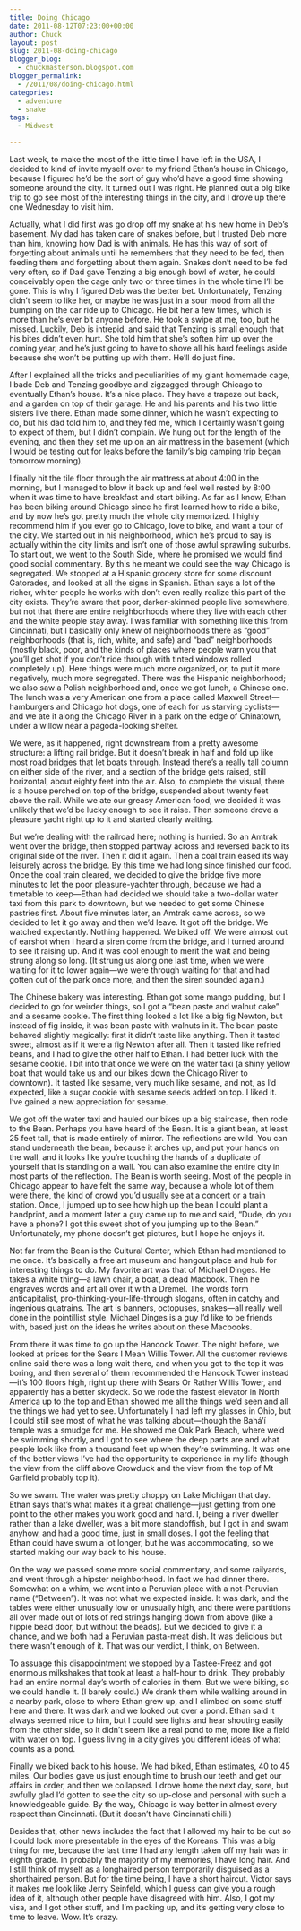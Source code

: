```yaml
---
title: Doing Chicago
date: 2011-08-12T07:23:00+00:00
author: Chuck
layout: post
slug: 2011-08-doing-chicago
blogger_blog:
  - chuckmasterson.blogspot.com
blogger_permalink:
  - /2011/08/doing-chicago.html
categories:
  - adventure
  - snake
tags:
  - Midwest

---
```

Last week, to make the most of the little time I have left in the USA, I
decided to kind of invite myself over to my friend Ethan’s house in
Chicago, because I figured he’d be the sort of guy who’d have a
good time showing someone around the city. It turned out I was right. He
planned out a big bike trip to go see most of the interesting things in the
city, and I drove up there one Wednesday to visit him. 

Actually, what I did first was go drop off my snake at his new home in
Deb’s basement. My dad has taken care of snakes before, but I trusted Deb
more than him, knowing how Dad is with animals. He has this way of sort of
forgetting about animals until he remembers that they need to be fed, then
feeding them and forgetting about them again. Snakes don’t need to be fed
very often, so if Dad gave Tenzing a big enough bowl of water, he could
conceivably open the cage only two or three times in the whole time I’ll
be gone. This is why I figured Deb was the better bet. Unfortunately, Tenzing
didn’t seem to like her, or maybe he was just in a sour mood from all the
bumping on the car ride up to Chicago. He bit her a few times, which is more
than he’s ever bit anyone before. He took a swipe at me, too, but he
missed. Luckily, Deb is intrepid, and said that Tenzing is small enough that
his bites didn’t even hurt. She told him that she’s soften him up
over the coming year, and he’s just going to have to shove all his hard
feelings aside because she won’t be putting up with them. He’ll do
just fine.

After I explained all the tricks and peculiarities of my giant homemade cage, I
bade Deb and Tenzing goodbye and zigzagged through Chicago to eventually
Ethan’s house. It’s a nice place. They have a trapeze out back, and
a garden on top of their garage. He and his parents and his two little sisters
live there. Ethan made some dinner, which he wasn’t expecting to do, but
his dad told him to, and they fed me, which I certainly wasn’t going to
expect of them, but I didn’t complain. We hung out for the length of the
evening, and then they set me up on an air mattress in the basement (which I
would be testing out for leaks before the family’s big camping trip began
tomorrow morning).

I finally hit the tile floor through the air mattress at about 4:00 in the
morning, but I managed to blow it back up and feel well rested by 8:00 when it
was time to have breakfast and start biking. As far as I know, Ethan has been
biking around Chicago since he first learned how to ride a bike, and by now
he’s got pretty much the whole city memorized. I highly recommend him if
you ever go to Chicago, love to bike, and want a tour of the city. We started
out in his neighborhood, which he’s proud to say is actually within the
city limits and isn’t one of those awful sprawling suburbs. To start out,
we went to the South Side, where he promised we would find good social
commentary. By this he meant we could see the way Chicago is segregated. We
stopped at a Hispanic grocery store for some discount Gatorades, and looked at
all the signs in Spanish. Ethan says a lot of the richer, whiter people he
works with don’t even really realize this part of the city exists.
They’re aware that poor, darker-skinned people live somewhere, but not
that there are entire neighborhoods where they live with each other and the
white people stay away. I was familiar with something like this from
Cincinnati, but I basically only knew of neighborhoods there as
“good” neighborhoods (that is, rich, white, and safe) and
“bad” neighborhoods (mostly black, poor, and the kinds of places
where people warn you that you’ll get shot if you don’t ride
through with tinted windows rolled completely up). Here things were much more
organized, or, to put it more negatively, much more segregated. There was the
Hispanic neighborhood; we also saw a Polish neighborhood and, once we got
lunch, a Chinese one. The lunch was a very American one from a place called
Maxwell Street—hamburgers and Chicago hot dogs, one of each for us starving
cyclists—and we ate it along the Chicago River in a park on the edge of
Chinatown, under a willow near a pagoda-looking shelter.

We were, as it happened, right downstream from a pretty awesome structure: a
lifting rail bridge. But it doesn’t break in half and fold up like most
road bridges that let boats through. Instead there’s a really tall column
on either side of the river, and a section of the bridge gets raised, still
horizontal, about eighty feet into the air. Also, to complete the visual, there
is a house perched on top of the bridge, suspended about twenty feet above the
rail. While we ate our greasy American food, we decided it was unlikely that
we’d be lucky enough to see it raise. Then someone drove a pleasure yacht
right up to it and started clearly waiting.

But we’re dealing with the railroad here; nothing is hurried. So an
Amtrak went over the bridge, then stopped partway across and reversed back to
its original side of the river. Then it did it again. Then a coal train eased
its way leisurely across the bridge. By this time we had long since finished
our food. Once the coal train cleared, we decided to give the bridge five more
minutes to let the poor pleasure-yachter through, because we had a timetable to
keep—Ethan had decided we should take a two-dollar water taxi from this park to
downtown, but we needed to get some Chinese pastries first. About five minutes
later, an Amtrak came across, so we decided to let it go away and then
we’d leave. It got off the bridge. We watched expectantly. Nothing
happened. We biked off. We were almost out of earshot when I heard a siren come
from the bridge, and I turned around to see it raising up. And it was cool
enough to merit the wait and being strung along so long. (It strung us along
one last time, when we were waiting for it to lower again—we were through
waiting for that and had gotten out of the park once more, and then the siren
sounded again.)

The Chinese bakery was interesting. Ethan got some mango pudding, but I decided
to go for weirder things, so I got a “bean paste and walnut cake”
and a sesame cookie. The first thing looked a lot like a big fig Newton, but
instead of fig inside, it was bean paste with walnuts in it. The bean paste
behaved slightly magically: first it didn’t taste like anything. Then it
tasted sweet, almost as if it were a fig Newton after all. Then it tasted like
refried beans, and I had to give the other half to Ethan. I had better luck
with the sesame cookie. I bit into that once we were on the water taxi (a shiny
yellow boat that would take us and our bikes down the Chicago River to
downtown). It tasted like sesame, very much like sesame, and not, as I’d
expected, like a sugar cookie with sesame seeds added on top. I liked it.
I’ve gained a new appreciation for sesame.

We got off the water taxi and hauled our bikes up a big staircase, then rode to
the Bean. Perhaps you have heard of the Bean. It is a giant bean, at least 25
feet tall, that is made entirely of mirror. The reflections are wild. You can
stand underneath the bean, because it arches up, and put your hands on the
wall, and it looks like you’re touching the hands of a duplicate of
yourself that is standing on a wall. You can also examine the entire city in
most parts of the reflection. The Bean is worth seeing. Most of the people in
Chicago appear to have felt the same way, because a whole lot of them were
there, the kind of crowd you’d usually see at a concert or a train
station. Once, I jumped up to see how high up the bean I could plant a
handprint, and a moment later a guy came up to me and said, “Dude, do you
have a phone? I got this sweet shot of you jumping up to the Bean.”
Unfortunately, my phone doesn’t get pictures, but I hope he enjoys it.

Not far from the Bean is the Cultural Center, which Ethan had mentioned to me
once. It’s basically a free art museum and hangout place and hub for
interesting things to do. My favorite art was that of Michael Dinges. He takes
a white thing—a lawn chair, a boat, a dead Macbook. Then he engraves words and
art all over it with a Dremel. The words form anticapitalist,
pro-thinking-your-life-through slogans, often in catchy and ingenious
quatrains. The art is banners, octopuses, snakes—all really well done in the
pointillist style. Michael Dinges is a guy I’d like to be friends with,
based just on the ideas he writes about on these Macbooks.

From there it was time to go up the Hancock Tower. The night before, we looked
at prices for the Sears I Mean Willis Tower. All the customer reviews online
said there was a long wait there, and when you got to the top it was boring,
and then several of them recommended the Hancock Tower instead—it’s 100
floors high, right up there with Sears Or Rather Willis Tower, and apparently
has a better skydeck. So we rode the fastest elevator in North America up to
the top and Ethan showed me all the things we’d seen and all the things
we had yet to see. Unfortunately I had left my glasses in Ohio, but I could
still see most of what he was talking about—though the Bahá’í temple was a
smudge for me. He showed me Oak Park Beach, where we’d be swimming
shortly, and I got to see where the deep parts are and what people look like
from a thousand feet up when they’re swimming. It was one of the better
views I’ve had the opportunity to experience in my life (though the view
from the cliff above Crowduck and the view from the top of Mt Garfield probably
top it).

So we swam. The water was pretty choppy on Lake Michigan that day. Ethan says
that’s what makes it a great challenge—just getting from one point to the
other makes you work good and hard. I, being a river dweller rather than a lake
dweller, was a bit more standoffish, but I got in and swam anyhow, and had a
good time, just in small doses. I got the feeling that Ethan could have swum a
lot longer, but he was accommodating, so we started making our way back to his
house.

On the way we passed some more social commentary, and some railyards, and went
through a hipster neighborhood. In fact we had dinner there. Somewhat on a
whim, we went into a Peruvian place with a not-Peruvian name
(“Between”). It was not what we expected inside. It was dark, and
the tables were either unusually low or unusually high, and there were
partitions all over made out of lots of red strings hanging down from above
(like a hippie bead door, but without the beads). But we decided to give it a
chance, and we both had a Peruvian pasta-meat dish. It was delicious but there
wasn’t enough of it. That was our verdict, I think, on Between.

To assuage this disappointment we stopped by a Tastee-Freez and got enormous
milkshakes that took at least a half-hour to drink. They probably had an entire
normal day’s worth of calories in them. But we were biking, so we could
handle it. (I barely could.) We drank them while walking around in a nearby
park, close to where Ethan grew up, and I climbed on some stuff here and there.
It was dark and we looked out over a pond. Ethan said it always seemed nice to
him, but I could see lights and hear shouting easily from the other side, so it
didn’t seem like a real pond to me, more like a field with water on top.
I guess living in a city gives you different ideas of what counts as a pond.

Finally we biked back to his house. We had biked, Ethan estimates, 40 to 45
miles. Our bodies gave us just enough time to brush our teeth and get our
affairs in order, and then we collapsed. I drove home the next day, sore, but
awfully glad I’d gotten to see the city so up-close and personal with
such a knowledgeable guide. By the way, Chicago is way better in almost every
respect than Cincinnati. (But it doesn’t have Cincinnati chili.)

Besides that, other news includes the fact that I allowed my hair to be cut so
I could look more presentable in the eyes of the Koreans. This was a big thing
for me, because the last time I had any length taken off my hair was in eighth
grade. In probably the majority of my memories, I have long hair. And I still
think of myself as a longhaired person temporarily disguised as a shorthaired
person. But for the time being, I have a short haircut. Victor says it makes me
look like Jerry Seinfeld, which I guess can give you a rough idea of it,
although other people have disagreed with him. Also, I got my visa, and I got
other stuff, and I’m packing up, and it’s getting very close to
time to leave. Wow. It’s crazy.


